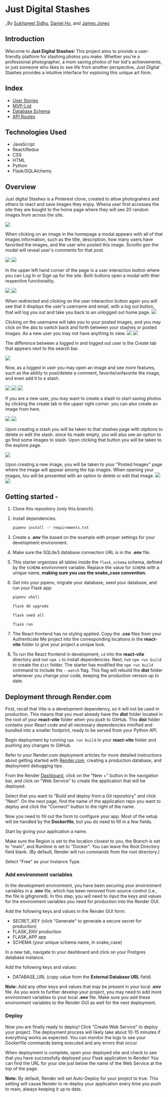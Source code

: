 # Just Digital Stashes
_By [Sukhpreet Sidhu](https://github.com/sukhpreet-sidhu-AA), [Daniel Ho](https://github.com/dwho0937wei-dotcom), and [James Jones](https://github.com/James-Jon27)

## Introduction

Wlecome to **Just Digital Stashes**! This project aims to provide a user-friendly platform for stashing photos you make. Whether you're a professional photographer, a mom saving photos of her kid's achievements, or just someone who likes to see life from another perspective, Just Digital Stashes provides a intuitive interface for exploring this unique art form.

## Index
- [User Stories](https://github.com/James-Jon27/DJS/wiki/User-Stories)
- [MVP-List](https://github.com/James-Jon27/DJS/wiki/MVP-List)
- [Database Schema](https://github.com/James-Jon27/DJS/wiki/Database-Schema)
- [API Routes](https://github.com/James-Jon27/Just-Digital-Stashes/wiki/API-Routes)

## Technologies Used


- JavaScript
- React/Redux
- CSS
- HTML
- Python
- Flask/SQLAlchemy

## Overview

Just digital Stashes is a Pinterest clone, created to allow photograhers and others to react and save images they enjoy. Whena user first accesses the site they are bought to the home page where they will see 20  random images from across the site. 

![](MDP/jdsS1.png)

When clicking on an image in the homepage a modal appears with all of that images information, such as the title, description, how many users have favorited the images, and the user who posted this image. Scrollin gon the modal will reveal user's comments for that post.

![](MDP/jdsS2.png) ![](MDP/jdsS2.1.png)

In the upper left hand corner of the page is a user interaction button where you can Log In or Sign up for the site. Both buttons open a modal with thier respective functionality.

![](MDP/jdsS3.21.png) ![](MDP/jdsS3.31.png)

When redirected and clicking on the user interaction button again you will see that it displays the user's username and email, with a log out button, that will log you out and take you back to an unlogged out home page.
![](MDP/jdsS3.22.png)

Clicking on the username will take you to your posted images, and you may click on the abs to switch back and forth between your stashes or posted images. As a new user you may not have anything to view.
![](MDP/jdsS4.41.png)
![](MDP/jdsS4.42.png)

The difference between a logged in and logged out user is the Create tab that appears next to the search bar.

![](MDP/jds3.32.png)

Now, as a logged in user you may open an image and see more features, such as the ability to post/delete a comment, favorite/unfavorite the image, and even add it to a stash.

![](MDP/jdsS4.11.png)
![](MDP/jdsS4.13.png)
![](MDP/jdsS4.21.png)

If you are a new user, you may want to create a stash to start saving photos by clicking the create tab in  the upper right corner. you can also create an image from here.

![](MDP/jdsS4.32.png)
![](MDP/jdsS5.51.png)

Upon creating a stash you will be taken to that stashes page with otptions to delete or edit the stash. since its made empty, you will also see an option to go find some images to stash. Upon clicking that button you will be taken to the explore page.

![](MDP/jdsS4.33.png)

Upon creating a new image, you will be taken to your "Posted Images" page where the image will appear among the top images. When opening your images, tou will be presented with an option to delete or edit that image.
![](MDP/jdsS4.55.png)
![](MDP/jdsS4.52.png)



## Getting started - 

1. Clone this repository (only this branch).

2. Install dependencies.

   ```bash
   pipenv install -r requirements.txt
   ```

3. Create a __.env__ file based on the example with proper settings for your
   development environment.

4. Make sure the SQLite3 database connection URL is in the __.env__ file.

5. This starter organizes all tables inside the `flask_schema` schema, defined
   by the `SCHEMA` environment variable.  Replace the value for
   `SCHEMA` with a unique name, **making sure you use the snake_case
   convention.**

6. Get into your pipenv, migrate your database, seed your database, and run your
   Flask app:

   ```bash
   pipenv shell
   ```

   ```bash
   flask db upgrade
   ```

   ```bash
   flask seed all
   ```

   ```bash
   flask run
   ```

7. The React frontend has no styling applied. Copy the __.css__ files from your
   Authenticate Me project into the corresponding locations in the
   __react-vite__ folder to give your project a unique look.

8. To run the React frontend in development, `cd` into the __react-vite__
   directory and run `npm i` to install dependencies. Next, run `npm run build`
   to create the `dist` folder. The starter has modified the `npm run build`
   command to include the `--watch` flag. This flag will rebuild the __dist__
   folder whenever you change your code, keeping the production version up to
   date.

## Deployment through Render.com

First, recall that Vite is a development dependency, so it will not be used in
production. This means that you must already have the __dist__ folder located in
the root of your __react-vite__ folder when you push to GitHub. This __dist__
folder contains your React code and all necessary dependencies minified and
bundled into a smaller footprint, ready to be served from your Python API.

Begin deployment by running `npm run build` in your __react-vite__ folder and
pushing any changes to GitHub.

Refer to your Render.com deployment articles for more detailed instructions
about getting started with [Render.com], creating a production database, and
deployment debugging tips.

From the Render [Dashboard], click on the "New +" button in the navigation bar,
and click on "Web Service" to create the application that will be deployed.

Select that you want to "Build and deploy from a Git repository" and click
"Next". On the next page, find the name of the application repo you want to
deploy and click the "Connect" button to the right of the name.

Now you need to fill out the form to configure your app. Most of the setup will
be handled by the __Dockerfile__, but you do need to fill in a few fields.

Start by giving your application a name.

Make sure the Region is set to the location closest to you, the Branch is set to
"main", and Runtime is set to "Docker". You can leave the Root Directory field
blank. (By default, Render will run commands from the root directory.)

Select "Free" as your Instance Type.

### Add environment variables

In the development environment, you have been securing your environment
variables in a __.env__ file, which has been removed from source control (i.e.,
the file is gitignored). In this step, you will need to input the keys and
values for the environment variables you need for production into the Render
GUI.

Add the following keys and values in the Render GUI form:

- SECRET_KEY (click "Generate" to generate a secure secret for production)
- FLASK_ENV production
- FLASK_APP app
- SCHEMA (your unique schema name, in snake_case)

In a new tab, navigate to your dashboard and click on your Postgres database
instance.

Add the following keys and values:

- DATABASE_URL (copy value from the **External Database URL** field)

**Note:** Add any other keys and values that may be present in your local
__.env__ file. As you work to further develop your project, you may need to add
more environment variables to your local __.env__ file. Make sure you add these
environment variables to the Render GUI as well for the next deployment.

### Deploy

Now you are finally ready to deploy! Click "Create Web Service" to deploy your
project. The deployment process will likely take about 10-15 minutes if
everything works as expected. You can monitor the logs to see your Dockerfile
commands being executed and any errors that occur.

When deployment is complete, open your deployed site and check to see that you
have successfully deployed your Flask application to Render! You can find the
URL for your site just below the name of the Web Service at the top of the page.

**Note:** By default, Render will set Auto-Deploy for your project to true. This
setting will cause Render to re-deploy your application every time you push to
main, always keeping it up to date.

[Render.com]: https://render.com/
[Dashboard]: https://dashboard.render.com/
